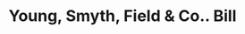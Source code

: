 ---
doi: 10.7916/D8V13GZM
date_other: '1900'
date_other_textual: 1900-1909
form: printed ephemera
genre:
- Invoices
name:
- Young, Smyth, Field & Co.
object_in_context_url: https://biggert.cul.columbia.edu/items/view/ave_biggert_01459
subject_hierarchical_geographic:
- Philadelphia, Pennsylvania, United States
subject_name:
- Young, Smyth, Field & Co.
title: Young, Smyth, Field & Co.. Bill
sort_title: Young, Smyth, Field & Co.. Bill
call_number: ave_biggert_01459
coordinates:
- 40.00944444444445,-75.13333333333334
pid: ave_biggert_01459
identifiers: ave_biggert_01459
thumbnail: false
permalink: /biggert/ave_biggert_01459/
layout: iiif-image-page
---